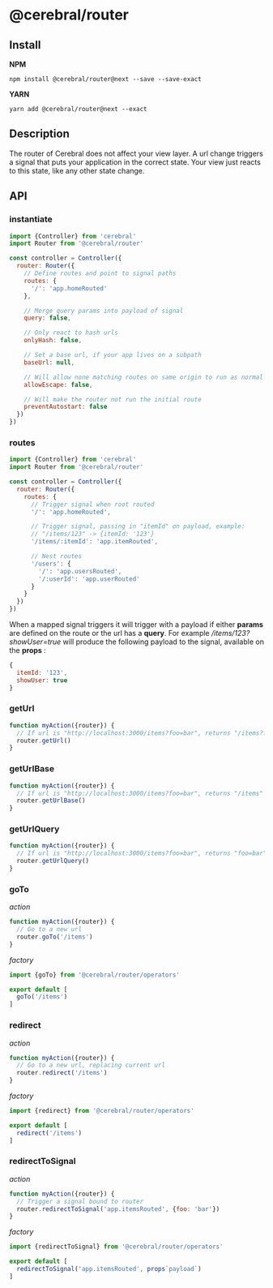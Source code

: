 # @cerebral/router

## Install
**NPM**

`npm install @cerebral/router@next --save --save-exact`

**YARN**

`yarn add @cerebral/router@next --exact`

## Description
The router of Cerebral does not affect your view layer. A url change triggers a signal that puts your application in the correct state. Your view just reacts to this state, like any other state change.

## API

### instantiate

```js
import {Controller} from 'cerebral'
import Router from '@cerebral/router'

const controller = Controller({
  router: Router({
    // Define routes and point to signal paths
    routes: {
      '/': 'app.homeRouted'
    },

    // Merge query params into payload of signal
    query: false,

    // Only react to hash urls
    onlyHash: false,

    // Set a base url, if your app lives on a subpath
    baseUrl: null,

    // Will allow none matching routes on same origin to run as normal
    allowEscape: false,

    // Will make the router not run the initial route
    preventAutostart: false
  })
})
```

### routes

```js
import {Controller} from 'cerebral'
import Router from '@cerebral/router'

const controller = Controller({
  router: Router({
    routes: {
      // Trigger signal when root routed
      '/': 'app.homeRouted',

      // Trigger signal, passing in "itemId" on payload, example:
      // "/items/123" -> {itemId: '123'}
      '/items/:itemId': 'app.itemRouted',

      // Nest routes
      '/users': {
        '/': 'app.usersRouted',
        '/:userId': 'app.userRouted'
      }
    }
  })
})
```

When a mapped signal triggers it will trigger with a payload if either **params** are defined on the route or the url has a **query**. For example */items/123?showUser=true* will produce the following payload to the signal, available on the **props** :

```js
{
  itemId: '123',
  showUser: true
}
```

### getUrl
```js
function myAction({router}) {
  // If url is "http://localhost:3000/items?foo=bar", returns "/items?foo=bar"
  router.getUrl()
}
```

### getUrlBase
```js
function myAction({router}) {
  // If url is "http://localhost:3000/items?foo=bar", returns "/items"
  router.getUrlBase()
}
```

### getUrlQuery
```js
function myAction({router}) {
  // If url is "http://localhost:3000/items?foo=bar", returns "foo=bar"
  router.getUrlQuery()
}
```

### goTo
*action*
```js
function myAction({router}) {
  // Go to a new url
  router.goTo('/items')
}
```

*factory*
```js
import {goTo} from '@cerebral/router/operators'

export default [
  goTo('/items')
]
```

### redirect
*action*
```js
function myAction({router}) {
  // Go to a new url, replacing current url
  router.redirect('/items')
}
```

*factory*
```js
import {redirect} from '@cerebral/router/operators'

export default [
  redirect('/items')
]
```

### redirectToSignal
*action*
```js
function myAction({router}) {
  // Trigger a signal bound to router
  router.redirectToSignal('app.itemsRouted', {foo: 'bar'})
}
```

*factory*
```js
import {redirectToSignal} from '@cerebral/router/operators'

export default [
  redirectToSignal('app.itemsRouted', props`payload`)
]
```
